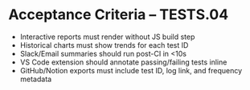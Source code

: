 # Acceptance Criteria – TESTS.04

- Interactive reports must render without JS build step
- Historical charts must show trends for each test ID
- Slack/Email summaries should run post-CI in <10s
- VS Code extension should annotate passing/failing tests inline
- GitHub/Notion exports must include test ID, log link, and frequency metadata
